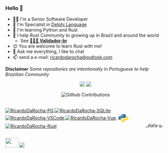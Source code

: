 ### Hello 👋

- 👨‍💻 I'm a Senior Software Developer
- 💾 I'm Specialist in [Delphi Language](https://github.com/ricardodarocha/delphi)
- 🌱 I'm learning Python and Rust
- 🦀 I help Rust Community to growing up in Brazil and around the world
  - See [💚💙💛 **Validador-br**](https://github.com/ricardodarocha/validador-br)
- 😉 You are welcome to learn Rust with me!
- 💬 Ask me everything, I like to chat
- 📫 send a e-mail: ricardodarocha@outlook.com 

**Disclaimer**
_Some repositories are intentionally in Portuguese to help Brazilian Community_

<div align="center">
 <img height="180em" src="https://github-readme-stats.vercel.app/api?username=ricardodarocha&show_icons=true&theme=tritanopia&include_all_commits=true&count_private=true"/>
  <img height="180em" src="https://github-readme-stats.vercel.app/api/top-langs/?username=ricardodarocha&layout=compact&langs_count=7&theme=tritanopia"/> 
</div>

<div align="center">
  
  ![Github Contributions](https://github-readme-streak-stats.herokuapp.com/?user=ricardodarocha&hide_border=true)   
  
</div>

<a href="https://github.com/ricardodarocha">
 

  <div style="display: inline_block"><br>
  <img align="center" alt="RicardoDaRocha-PG" height="30" width="40" src="https://cdn.jsdelivr.net/gh/devicons/devicon/icons/postgresql/postgresql-original.svg">
  <img align="center" alt="RicardoDaRocha-SQLite" height="30" width="40" src="https://cdn.jsdelivr.net/gh/devicons/devicon/icons/sqlite/sqlite-original.svg">
  <img align="center" alt="RicardoDaRocha-VSCode" height="30" width="40" src="https://cdn.jsdelivr.net/gh/devicons/devicon/icons/vscode/vscode-original.svg">
  <img align="center" alt="RicardoDaRocha-Vue" height="30" width="40" src="https://cdn.jsdelivr.net/gh/devicons/devicon/icons/vuejs/vuejs-original.svg">
  <img align="center" alt="RicardoDaRocha-Python" height="30" width="40" src="https://raw.githubusercontent.com/devicons/devicon/master/icons/python/python-original.svg">
  <img align="center" alt="RicardoDaRocha-Rust" height="30" width="40" src="https://cdn.jsdelivr.net/gh/devicons/devicon/icons/rust/rust-plain.svg">
  <img align="right" alt="Rafa-pic" height="150" style="border-radius:50px;" src="https://www.rust-lang.org/static/images/ferris.gif">
</div>
  
  ##
 
<div>
  <a href = "mailto:ricardodarocha@gmail.com"><img  height="30" width="40" src="https://img.icons8.com/material-two-tone/344/mail.png" target="_blank"></a></a> 
  <a href="https://www.linkedin.com/in/ricardo-da-rocha-vitor-a0983932" target="_blank"><img src="https://www.rust-lang.org/static/images/ferris.gif" target="_blank"> 
 
</div>
  
